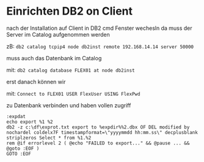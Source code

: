 # Einrichten DB2 on Client

nach der Installation auf Client in DB2 cmd Fenster wechesln
da muss der Server im Catalog aufgenommen werden

zB:  `db2 catalog tcpip4 node db2inst remote 192.168.14.14 server 50000`

muss auch das Datenbank im Catalog

mit: `db2 catalog database FLEX01 at node db2inst`

erst danach können wir 

mit: `Connect to FLEX01 USER FlexUser USING FlexPwd`

zu Datenbank verbinden und haben vollen zugriff


```
:expdat
echo export %1 %2
db2 -z c:\df\exprot.txt export to %expdir%%2.dbx OF DEL modified by nochardel coldelx7F timestampformat=\"yyyymmdd hh:mm.ss\" decplusblank striplzeros Select * from %1.%2
rem @if errorlevel 2 ( @echo "FAILED to export..." && @pause ... && @goto :EOF )
GOTO :EOF
```
